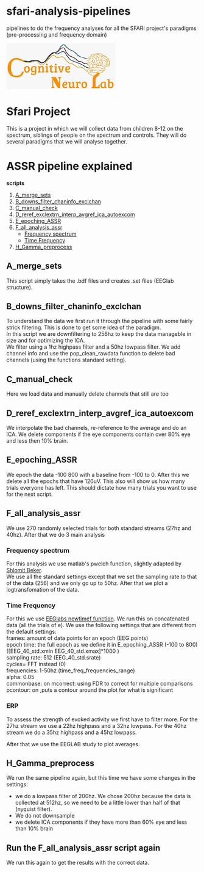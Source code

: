# sfari-analysis-pipelines
pipelines to do the frequency analyses for all the SFARI project's paradigms (pre-processing and frequency domain)

![Logo](https://github.com/CognitiveNeuroLab/sfari-analysis-pipelines/blob/main/images/CNL_logo.jpeg)


# Sfari Project
This is a project in which we will collect data from children 8-12 on the spectrum, siblings of people on the spectrum and controls. They will do several paradigms that we will analyse together. 

# ASSR pipeline explained

**scripts**
  
1. [A_merge_sets](#a_merge_sets)
2. [B_downs_filter_chaninfo_exclchan](#b_downs_filter_chaninfo_exclchan)
3. [C_manual_check](#c_manual_check)
4. [D_reref_exclextrn_interp_avgref_ica_autoexcom](#d_reref_exclextrn_interp_avgref_ica_autoexcom)
5. [E_epoching_ASSR](#e_epoching_ASSR)
6. [F_all_analysis_assr](#f_all_analysis_assr)  
    - [Frequency spectrum](#frequency-spectrum)
    - [Time Frequency](#time-frequency)
7. [H_Gamma_preprocess](#H_Gamma_preprocess)

## A_merge_sets
This script simply takes the .bdf files and creates .set files (EEGlab structure).  
  
  
## B_downs_filter_chaninfo_exclchan  
  
To understand the data we first run it through the pipeline with some fairly strick filtering. This is done to get some idea of the paradigm.  
In this script we are downfiltering to 256hz to keep the data manageble in size and for optimizing the ICA.  
We filter using a 1hz highpass filter and a 50hz lowpass filter.
We add channel info and use the pop_clean_rawdata function to delete bad channels (using the functions standard setting).

## C_manual_check  
  
Here we load data and manually delete channels that still are too   
  
## D_reref_exclextrn_interp_avgref_ica_autoexcom  
  
We interpolate the bad channels, re-reference to the average and do an ICA.
We delete components if the eye components contain over 80% eye and less then 10% brain. 
  
## E_epoching_ASSR  

We epoch the data -100 800 with a baseline from -100 to 0. After this we delete all the epochs that have 120uV. 
This also will show us how many trials everyone has left. This should dictate how many trials you want to use for the next script.  
  
## F_all_analysis_assr  
  
We use 270 randomly selected trials for both standard streams (27hz and 40hz). After that we do 3 main analysis 

### Frequency spectrum  
  
For this analysis we use matlab's pwelch function, slightly adapted by [Shlomit Beker](https://github.com/Shlomit-Beker).  
We use all the standard settings except that we set the sampling rate to that of the data (256) and we only go up to 50hz. After that we plot a logtransfomation of the data.
  
### Time Frequency
  
For this we use [EEGlabs newtimef function](https://github.com/sccn/eeglab/blob/develop/functions/timefreqfunc/newtimef.m). We run this on concatenated data (all the trials of e). We use the following settings that are different from the default settings:  
frames: amount of data points for an epoch (EEG.points)  
epoch time: the full epoch as we define it in E_epoching_ASSR (-100 to 800) ([EEG_40_std.xmin EEG_40_std.xmax]*1000 )  
sampling rate: 512 (EEG_40_std.srate)  
cycles= FFT instead (0)  
frequencies: 1-50hz (time_freq_frequencies_range)  
alpha: 0.05  
commonbase: on
mcorrect: using FDR to correct for multiple comparisons
pcontour: on ,puts a contour around the plot for what is significant  

### ERP  
  
To assess the strength of evoked activity we first have to filter more. For the 27hz stream we use a 22hz highpass and a 32hz lowpass. For the 40hz stream we do a 35hz highpass and a 45hz lowpass. 

After that we use the EEGLAB study to plot averages.  
  
## H_Gamma_preprocess  
  
We run the same pipeline again, but this time we have some changes in the settings:  
- we do a lowpass filter of 200hz. We chose 200hz because the data is collected at 512hz, so we need to be a little lower than half of that (nyquist filter). 
- We do not downsample  
- we delete ICA components if they have more than 60% eye and less than 10% brain

## Run the F_all_analysis_assr script again  
We run this again to get the results with the correct data.  